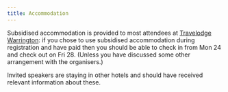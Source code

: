 ```yaml
---
title: Accommodation
---
```


Subsidised accommodation is provided to most attendees at [Travelodge Warrington](https://www.travelodge.co.uk/hotels/189/Warrington-hotel): if you chose to use subsidised accommodation during registration and have paid then you should be able to check in from Mon 24 and check out on Fri 28. (Unless you have discussed some other arrangement with the organisers.)

Invited speakers are staying in other hotels and should have received relevant information about these.
